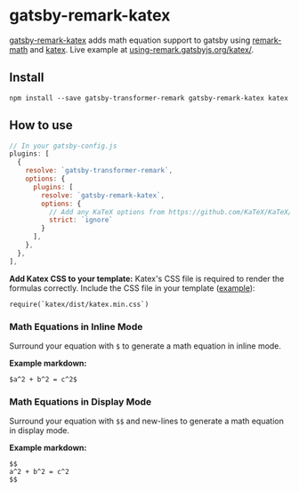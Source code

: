 # gatsby-remark-katex

[gatsby-remark-katex][1] adds math equation support to gatsby using
[remark-math][2] and [katex][3]. Live example at [using-remark.gatsbyjs.org/katex/](https://using-remark.gatsbyjs.org/katex/).

## Install

`npm install --save gatsby-transformer-remark gatsby-remark-katex katex`

## How to use

```javascript
// In your gatsby-config.js
plugins: [
  {
    resolve: `gatsby-transformer-remark`,
    options: {
      plugins: [
        resolve: `gatsby-remark-katex`,
        options: {
          // Add any KaTeX options from https://github.com/KaTeX/KaTeX/blob/master/docs/options.md here
          strict: `ignore`
        }
      ],
    },
  },
],
```

**Add Katex CSS to your template:** Katex's CSS file is required to render the formulas correctly. Include the CSS file in your template ([example][4]):

```
require(`katex/dist/katex.min.css`)
```

### Math Equations in Inline Mode

Surround your equation with `$` to generate a math equation in inline mode.

**Example markdown:**

```
$a^2 + b^2 = c^2$
```

### Math Equations in Display Mode

Surround your equation with `$$` and new-lines to generate a math equation in
display mode.

**Example markdown:**

```
$$
a^2 + b^2 = c^2
$$
```

[1]: https://www.gatsbyjs.org/packages/gatsby-remark-katex/
[2]: https://github.com/Rokt33r/remark-math
[3]: https://github.com/Khan/KaTeX
[4]: https://github.com/gatsbyjs/gatsby/blob/master/examples/using-remark/src/templates/template-blog-post.js
